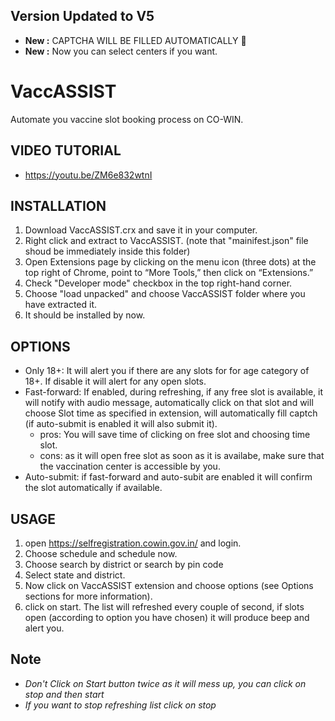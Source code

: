 ## Version Updated to V5
* __New :__ CAPTCHA WILL BE FILLED AUTOMATICALLY 🤩
* __New :__ Now you can select centers if you want.

# VaccASSIST
Automate you vaccine slot booking process on CO-WIN. 

## VIDEO TUTORIAL
* https://youtu.be/ZM6e832wtnI

## INSTALLATION
1. Download VaccASSIST.crx and save it in your computer.
2. Right click and extract to VaccASSIST. (note that "mainifest.json" file shoud be immediately inside this folder)
3. Open Extensions page by clicking on the menu icon (three dots) at the top right of Chrome, point to “More Tools,” then click on “Extensions.” 
4. Check "Developer mode" checkbox in the top right-hand corner.
5. Choose "load unpacked" and choose VaccASSIST folder where you have extracted it.
6. It should be installed by now.

## OPTIONS
* Only 18+: It will alert you if there are any slots for for age category of 18+. If disable it will alert for any open slots.
* Fast-forward: If enabled, during refreshing, if any free slot is available, it will notify with audio message, automatically click on that slot and will choose Slot time as specified in extension, will automatically fill captch (if auto-submit is enabled it will also submit it).
  * pros: You will save time of clicking on free slot and choosing time slot.
  * cons: as it will open free slot as soon as it is availabe, make sure that the vaccination center is accessible by you.  
* Auto-submit: if fast-forward and auto-subit are enabled it will confirm the slot automatically if available.

## USAGE
1. open https://selfregistration.cowin.gov.in/ and login.
2. Choose schedule and schedule now.
3. Choose search by district or search by pin code
4. Select state and district.
5. Now click on VaccASSIST extension and choose options (see Options sections for more information).
6. click on start. The list will refreshed every couple of second, if slots open (according to option you have chosen) it will produce beep and alert you.

## Note
* _Don't Click on Start button twice as it will mess up, you can click on stop and then start_
* _If you want to stop refreshing list click on stop_
